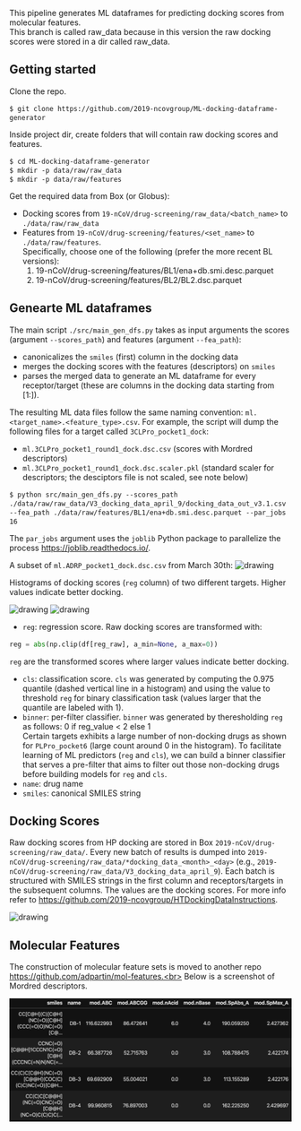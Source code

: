 This pipeline generates ML dataframes for predicting docking scores from molecular features.<br>
This branch is called raw_data because in this version the raw docking scores were stored in a dir called raw_data.

## Getting started
Clone the repo.
```shell
$ git clone https://github.com/2019-ncovgroup/ML-docking-dataframe-generator
```

Inside project dir, create folders that will contain raw docking scores and features.
```shell
$ cd ML-docking-dataframe-generator
$ mkdir -p data/raw/raw_data
$ mkdir -p data/raw/features
```

Get the required data from Box (or Globus):
- Docking scores from `19-nCoV/drug-screening/raw_data/<batch_name>` to `./data/raw/raw_data`
- Features from `19-nCoV/drug-screening/features/<set_name>` to `./data/raw/features`.<br>
  Specifically, choose one of the following (prefer the more recent BL versions):
  1. 19-nCoV/drug-screening/features/BL1/ena+db.smi.desc.parquet
  2. 19-nCoV/drug-screening/features/BL2/BL2.dsc.parquet
<!-- Run script to canoncalize the SMILES. This will dump the original scores with the `smiles` column canonicalized into `./data/processed/V3_docking_data_april_9`. -->
<!-- ```shell
$ python canon_smiles.py --datapath data/raw/raw_data/V3_docking_data_april_9/docking_data_out_v3.1.csv
``` -->

## Genearte ML dataframes
The main script `./src/main_gen_dfs.py` takes as input arguments the scores (argument `--scores_path`) and features (argument `--fea_path`):<br>
- canonicalizes the `smiles` (first) column in the docking data
- merges the docking scores with the features (descriptors) on `smiles`
- parses the merged data to generate an ML dataframe for every receptor/target (these are columns in the docking data starting from [1:]).
<!-- and every feature type (available in features dataset).<br> -->

The resulting ML data files follow the same naming convention: `ml.<target_name>.<feature_type>.csv`.
For example, the script will dump the following files for a target called `3CLPro_pocket1_dock`:
- `ml.3CLPro_pocket1_round1_dock.dsc.csv` (scores with Mordred descriptors)
- `ml.3CLPro_pocket1_round1_dock.dsc.scaler.pkl` (standard scaler for descriptors; the desciptors file is not scaled, see note below)
<!-- - `ml.3CLPro_pocket1_round1_dock.ecfp2.csv` (scores with ECFP2 fingerprints) -->
<!-- - `ml.3CLPro_pocket1_round1_dock.ecfp4.csv` (scores with ECFP4 fingerprints) -->
<!-- - `ml.3CLPro_pocket1_round1_dock.ecfp6.csv` (scores with ECFP6 fingerprints) -->

```
$ python src/main_gen_dfs.py --scores_path ./data/raw/raw_data/V3_docking_data_april_9/docking_data_out_v3.1.csv --fea_path ./data/raw/features/BL1/ena+db.smi.desc.parquet --par_jobs 16
```
The `par_jobs` argument uses the `joblib` Python package to parallelize the process https://joblib.readthedocs.io/.

A subset of `ml.ADRP_pocket1_dock.dsc.csv` from March 30th:
<img src="README/ML-df-example.png" alt="drawing" height="200"/>

Histograms of docking scores (`reg` column) of two different targets. Higher values indicate better docking.

<img src="README/dock.score.bin.ml.ADRP_pocket1_dock.png" alt="drawing" width="400"/> <img src="README/dock.score.bin.ml.PLPro_pocket6_dock.png" alt="drawing" width="400"/>

- `reg`: regression score. Raw docking scores are transformed with:
```python
reg = abs(np.clip(df[reg_raw], a_min=None, a_max=0))
```
`reg` are the transformed scores where larger values indicate better docking.
- `cls`: classification score. `cls` was generated by computing the 0.975 quantile (dashed vertical line in a histogram) and using the value to threshold `reg` for binary classification task (values larger that the quantile are labeled with 1).
- `binner`: per-filter classifier. `binner` was generated by theresholding `reg` as follows: 0 if reg_value < 2 else 1 <br>
Certain targets exhibits a large number of non-docking drugs as shown for `PLPro_pocket6` (large count around 0 in the histogram). To facilitate learning of ML predictors (`reg` and `cls`), we can build a binner classifier that serves a pre-filter that aims to filter out those non-docking drugs before building models for `reg` and `cls`.
- `name`: drug name
- `smiles`: canonical SMILES string

## Docking Scores
Raw docking scores from HP docking are stored in Box `2019-nCoV/drug-screening/raw_data/`. Every new batch of results is dumped into `2019-nCoV/drug-screening/raw_data/*docking_data_<month>_<day>` (e.g., `2019-nCoV/drug-screening/raw_data/V3_docking_data_april_9`).
Each batch is structured with SMILES strings in the first column and receptors/targets in the subsequent columns. The values are the docking scores. For more info refer to https://github.com/2019-ncovgroup/HTDockingDataInstructions.

<img src="README/docking-results-example.png" alt="drawing" height="200"/>

## Molecular Features
The construction of molecular feature sets is moved to another repo https://github.com/adpartin/mol-features.<br>
Below is a screenshot of Mordred descriptors. 

<!-- The original Mordred descriptors are stored in Box `2019-nCoV/drug-screening/ena+db.desc.gz`. This file requires some pre-processing (duplicates, bad rows, NaNs, casting). This needs to be done only once. The clean version of the features (Enamine + DrugBank; 300K SMILES) can be found in Box `2019-nCoV/drug-screening/features/ena+db/ena+db.features.parquet`. If you need to generate the descriptors from the original file, follow the steps below. -->

<!-- - Clean and canonicalize smiles `ena+db.smi`. Use `src/ena+db/clean_smiles.py` (updated file is in `2019-nCoV/drug_screening/features/ena+db/ena+db.smi.can.csv`)
- Clean descriptors `ena+db.desc`. Use `src/ena+db/clean_desc.py` (updated file is in `2019-nCoV/drug_screening/features/ena+db/ena+db.desc.parquet`)
- Merge smiles with descriptors and generate fingerprints from smiles (ECFP2, ECFP4, ECFP6). Use `src/ena+db/gen_fea_df.py` (updated file is in `2019-nCoV/drug_screening/features/ena+db/ena+db.features.parquet`) -->

<img src="README/smi-desc-df.png" alt="drawing" height="220"/>
